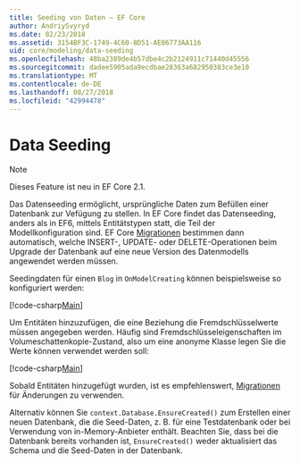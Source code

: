 ```yaml
---
title: Seeding von Daten – EF Core
author: AndriySvyryd
ms.date: 02/23/2018
ms.assetid: 3154BF3C-1749-4C60-8D51-AE86773AA116
uid: core/modeling/data-seeding
ms.openlocfilehash: 48ba2389de4b57dbe4c2b2124911c71440d45556
ms.sourcegitcommit: dadee5905ada9ecdbae28363a682950383ce3e10
ms.translationtype: MT
ms.contentlocale: de-DE
ms.lasthandoff: 08/27/2018
ms.locfileid: "42994478"
---
```

# <a name="data-seeding"></a>Data Seeding

> [!NOTE]  
> Dieses Feature ist neu in EF Core 2.1.

Das Datenseeding ermöglicht, ursprüngliche Daten zum Befüllen einer Datenbank zur Vefügung zu stellen. In EF Core findet das Datenseeding, anders als in EF6, mittels Entitätstypen statt, die Teil der Modellkonfiguration sind. EF Core [Migrationen](xref:core/managing-schemas/migrations/index) bestimmen dann automatisch, welche INSERT-, UPDATE- oder DELETE-Operationen beim Upgrade der Datenbank auf eine neue Version des Datenmodells angewendet werden müssen.

Seedingdaten für einen `Blog` in `OnModelCreating` können beispielsweise so konfiguriert werden:

[!code-csharp[Main](../../../samples/core/DataSeeding/DataSeedingContext.cs?name=BlogSeed)]

Um Entitäten hinzuzufügen, die eine Beziehung die Fremdschlüsselwerte müssen angegeben werden. Häufig sind Fremdschlüsseleigenschaften im Volumeschattenkopie-Zustand, also um eine anonyme Klasse legen Sie die Werte können verwendet werden soll:

[!code-csharp[Main](../../../samples/core/DataSeeding/DataSeedingContext.cs?name=PostSeed)]

Sobald Entitäten hinzugefügt wurden, ist es empfehlenswert, [Migrationen](xref:core/managing-schemas/migrations/index) für Änderungen zu verwenden. 

Alternativ können Sie `context.Database.EnsureCreated()` zum Erstellen einer neuen Datenbank, die die Seed-Daten, z. B. für eine Testdatenbank oder bei Verwendung von in-Memory-Anbieter enthält. Beachten Sie, dass bei die Datenbank bereits vorhanden ist, `EnsureCreated()` weder aktualisiert das Schema und die Seed-Daten in der Datenbank.
